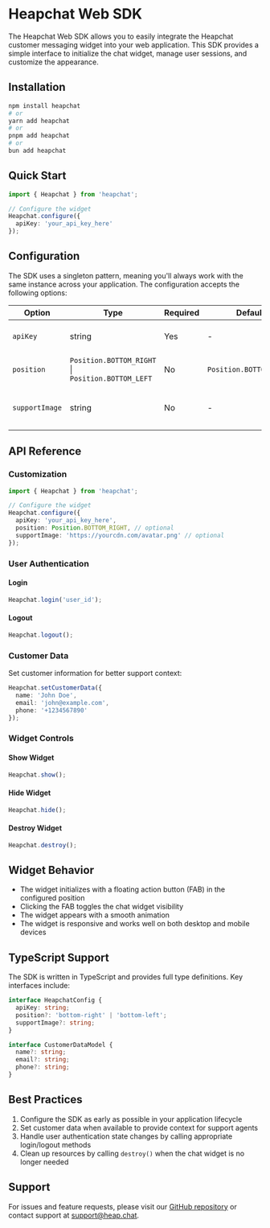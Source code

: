 # Heapchat Web SDK

The Heapchat Web SDK allows you to easily integrate the Heapchat customer messaging widget into your web application. This SDK provides a simple interface to initialize the chat widget, manage user sessions, and customize the appearance.

## Installation

```bash
npm install heapchat
# or
yarn add heapchat
# or
pnpm add heapchat
# or
bun add heapchat
```

## Quick Start

```typescript
import { Heapchat } from 'heapchat';

// Configure the widget
Heapchat.configure({
  apiKey: 'your_api_key_here'
});
```

## Configuration

The SDK uses a singleton pattern, meaning you'll always work with the same instance across your application. The configuration accepts the following options:

| Option | Type | Required | Default | Description |
|--------|------|----------|---------|-------------|
| `apiKey` | string | Yes | - | Your Heapchat API key |
| `position` | `Position.BOTTOM_RIGHT` \| `Position.BOTTOM_LEFT` | No | `Position.BOTTOM_RIGHT` | Position of the chat widget. |
| `supportImage` | string | No | - | Custom support team avatar image URL |

## API Reference

### Customization

```typescript
import { Heapchat } from 'heapchat';

// Configure the widget
Heapchat.configure({
  apiKey: 'your_api_key_here',
  position: Position.BOTTOM_RIGHT, // optional
  supportImage: 'https://yourcdn.com/avatar.png' // optional
});
```

### User Authentication

#### Login
```typescript
Heapchat.login('user_id');
```

#### Logout
```typescript
Heapchat.logout();
```

### Customer Data

Set customer information for better support context:

```typescript
Heapchat.setCustomerData({
  name: 'John Doe',
  email: 'john@example.com',
  phone: '+1234567890'
});
```

### Widget Controls

#### Show Widget
```typescript
Heapchat.show();
```

#### Hide Widget
```typescript
Heapchat.hide();
```

#### Destroy Widget
```typescript
Heapchat.destroy();
```

## Widget Behavior

- The widget initializes with a floating action button (FAB) in the configured position
- Clicking the FAB toggles the chat widget visibility
- The widget appears with a smooth animation
- The widget is responsive and works well on both desktop and mobile devices

## TypeScript Support

The SDK is written in TypeScript and provides full type definitions. Key interfaces include:

```typescript
interface HeapchatConfig {
  apiKey: string;
  position?: 'bottom-right' | 'bottom-left';
  supportImage?: string;
}

interface CustomerDataModel {
  name?: string;
  email?: string;
  phone?: string;
}
```

## Best Practices

1. Configure the SDK as early as possible in your application lifecycle
2. Set customer data when available to provide context for support agents
3. Handle user authentication state changes by calling appropriate login/logout methods
4. Clean up resources by calling `destroy()` when the chat widget is no longer needed

## Support

For issues and feature requests, please visit our [GitHub repository](https://github.com/InspireDevStdio/heapchat_web-sdk) or contact support at support@heap.chat.

